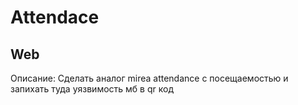 # Attendace
## Web

Описание:
Сделать аналог mirea attendance с посещаемостью и запихать туда уязвимость мб в qr код

